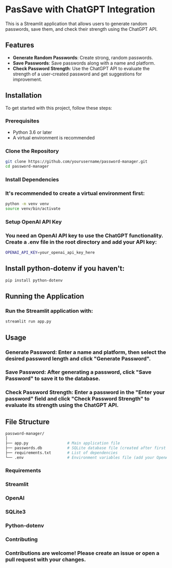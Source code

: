 # PasSave with ChatGPT Integration

This is a Streamlit application that allows users to generate random passwords, save them, and check their strength using the ChatGPT API.

## Features

- **Generate Random Passwords**: Create strong, random passwords.
- **Save Passwords**: Save passwords along with a name and platform.
- **Check Password Strength**: Use the ChatGPT API to evaluate the strength of a user-created password and get suggestions for improvement.

## Installation

To get started with this project, follow these steps:

### Prerequisites

- Python 3.6 or later
- A virtual environment is recommended

### Clone the Repository

```bash
git clone https://github.com/yourusername/password-manager.git
cd password-manager
```
### Install Dependencies
### It's recommended to create a virtual environment first:


```bash
python -m venv venv
source venv/bin/activate
```
### Setup OpenAI API Key
### You need an OpenAI API key to use the ChatGPT functionality. Create a .env file in the root directory and add your API key:
```bash
OPENAI_API_KEY=your_openai_api_key_here
```
## Install python-dotenv if you haven't:
```bash
pip install python-dotenv
```
## Running the Application
### Run the Streamlit application with:
```bash
streamlit run app.py
```
## Usage
### Generate Password: Enter a name and platform, then select the desired password length and click "Generate Password".
### Save Password: After generating a password, click "Save Password" to save it to the database.
### Check Password Strength: Enter a password in the "Enter your password" field and click "Check Password Strength" to evaluate its strength using the ChatGPT API.

## File Structure
```bash
password-manager/
│
├── app.py                 # Main application file
├── passwords.db           # SQLite database file (created after first run)
├── requirements.txt       # List of dependencies
└── .env                   # Environment variables file (add your OpenAI API key here)
```
### Requirements
### Streamlit
### OpenAI
### SQLite3
### Python-dotenv
### Contributing
### Contributions are welcome! Please create an issue or open a pull request with your changes.
